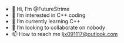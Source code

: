 - 👋 Hi, I’m @FutureStrime
- 👀 I’m interested in C++ coding
- 🌱 I’m currently learning C++
- 💞️ I’m looking to collaborate on nobody
- 📫 How to reach me ljx091117@outlook.com

<!---
FutureStrime/FutureStrime is a ✨ special ✨ repository because its `README.md` (this file) appears on your GitHub profile.
You can click the Preview link to take a look at your changes.
--->
